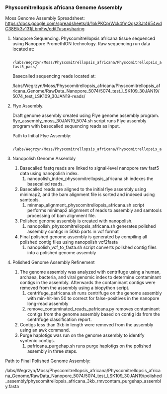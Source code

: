 ### Physcomitrellopsis africana Genome Assembly
Moss Genome Assembly Spreadsheet: https://docs.google.com/spreadsheets/d/1okPKCprWck4fmQgsz3Jt4654wdC38Elk3v131jLbmFw/edit?usp=sharing

1. Nanopore Sequencing.
     Physcomitrellopsis africana tissue sequenced using Nanopore PromethION technology.
     Raw sequencing run data located at:

          /labs/Wegrzyn/Moss/Physcomitrellopsis_africana/Physcomitrellopsis_africana_Genome/RawData_Nanopore_5074/5074_test_LSK109_30JAN19/5074_test_LSK109_30JAN19-fast5_pass/

     Basecalled sequencing reads located at:

     /labs/Wegrzyn/Moss/Physcomitrellopsis_africana/Physcomitrellopsis_africana_Genome/RawData_Nanopore_5074/5074_test_LSK109_30JAN19/5074_test_LSK109_30JAN19-reads/

1. Flye Assembly.

     Draft genome assembly created using Flye genome assembly program.
     flye_assembly_moss_30JAN19_5074.sh script runs Flye assembly program with basecalled sequencing reads as input.

     Path to Initial Flye Assembly:

          /labs/Wegrzyn/Moss/Physcomitrellopsis_africana/Physcomitrellopsis_africana_Genome/RawData_Nanopore_5074/5074_test_LSK109_30JAN19/flye_assembly/

1. Nanopolish Genome Assembly
   1. Basecalled fastq reads are linked to signal-level nanopore raw fast5 data using nanopolish index.
      1. nanopolish_index_physcomitrellopsis_africana.sh indexes the basecalled reads.
   1. Basecalled reads are aligned to the initial flye assembly using minimap2, and the bam alignment file is sorted and indexed using samtools.
      1. minmap_alignment_physcomitrellopsis_africana.sh script performs minimap2 alignment of reads to assembly and samtools processing of bam alignment file.
   1. Polished genome assembly is created with nanopolish.
      1. nanopolish_physcomitrellopsis_africana.sh generates polished assembly contigs in 50kb parts in vcf format
   1. Final polished genome assembly is generated by compiling all polished contig files using nanopolish vcf2fasta
      1. nanopolish_vcf_to_fasta.sh script converts polished contig files into a polished genome assembly

1. Polished Genome Assembly Refinement
   1. The genome assembly was analyzed with centrifuge using a human, archaea, bacteria, and viral genomic index to determine contaminant contigs in the assembly. Afterwards the contaminant contigs were removed from the assembly using a biopython script.
      1. centrifuge_pafricana.sh runs centrifuge on the genome assembly with min-hit-len 50 to correct for false-positives in the nanopore long-read assembly
      1. remove_contaminated_reads_pafricana.py removes contaminant contigs from the genome assembly based on contig ids from the centrifuge classification report.
   1. Contigs less than 3kb in length were removed from the assembly using an awk command.
   1. Purge haplotigs was run on the genome assembly to identify syntenic contigs.
      1. pafricana_purgehap.sh runs purge haplotigs on the polished assembly in three steps.

Path to Final Polished Genome Assembly:

/labs/Wegrzyn/Moss/Physcomitrellopsis_africana/Physcomitrellopsis_africana_Genome/RawData_Nanopore_5074/5074_test_LSK109_30JAN19/polished_assembly/physcomitrellopsis_africana_3kb_rmvcontam_purgehap_assembly.fasta
